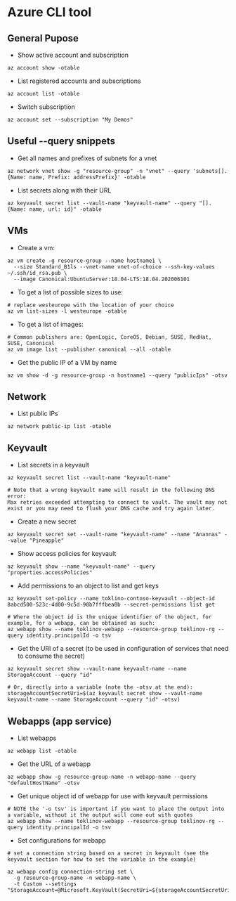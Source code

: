 # Azure CLI tool

## General Pupose

* Show active account and subscription

```
az account show -otable
```

* List registered accounts and subscriptions

```
az account list -otable
```

* Switch subscription

```
az account set --subscription "My Demos"
```

## Useful --query snippets

* Get all names and prefixes of subnets for a vnet

```
az network vnet show -g "resource-group" -n "vnet" --query 'subnets[].{Name: name, Prefix: addressPrefix}' -otable
```

* List secrets along with their URL

```
az keyvault secret list --vault-name "keyvault-name" --query "[].{Name: name, url: id}" -otable
```

## VMs

* Create a vm:

```
az vm create -g resource-group --name hostname1 \
  --size Standard_B1ls --vnet-name vnet-of-choice --ssh-key-values ~/.ssh/id_rsa.pub \
  --image Canonical:UbuntuServer:18.04-LTS:18.04.202006101
```

* To get a list of possible sizes to use:

```
# replace westeurope with the location of your choice
az vm list-sizes -l westeurope -otable
```

* To get a list of images:

```
# Common publishers are: OpenLogic, CoreOS, Debian, SUSE, RedHat, SUSE, Canonical
az vm image list --publisher canonical --all -otable
```

* Get the public IP of a VM by name

```
az vm show -d -g resource-group -n hostname1 --query "publicIps" -otsv
```

## Network

* List public IPs

```
az network public-ip list -otable
```

## Keyvault

* List secrets in a keyvault

```
az keyvault secret list --vault-name "keyvault-name"

# Note that a wrong keyvault name will result in the following DNS error:
Max retries exceeded attempting to connect to vault. The vault may not exist or you may need to flush your DNS cache and try again later.
```

* Create a new secret

```
az keyvault secret set --vault-name "keyvault-name" --name "Anannas" --value "Pineapple"
```

* Show access policies for keyvault

```
az keyvault show --name "keyvault-name" --query "properties.accessPolicies"
```

* Add permissions to an object to list and get keys

```
az keyvault set-policy --name toklino-contoso-keyvault --object-id 8abcd500-523c-4d00-9c5d-90b7fffbea0b --secret-permissions list get

# Where the object id is the unique identifier of the object, for example, for a webapp, can be obtained as such:
az webapp show --name toklinov-webapp --resource-group toklinov-rg --query identity.principalId -o tsv
```

* Get the URI of a secret (to be used in configuration of services that need to consume the secret)

```
az keyvault secret show --vault-name keyvault-name --name StorageAccount --query "id"

# Or, directly into a variable (note the -otsv at the end):
storageAccountSecretUri=$(az keyvault secret show --vault-name keyvault-name --name StorageAccount --query "id" -otsv)
```

## Webapps (app service)


* List webapps

```
az webapp list -otable
```

* Get the URL of a webapp

```
az webapp show -g resource-group-name -n webapp-name --query "defaultHostName" -otsv
```

* Get unique object id of webapp for use with keyvault permissions

```
# NOTE the '-o tsv' is important if you want to place the output into a variable, without it the output will come out with quotes
az webapp show --name toklinov-webapp --resource-group toklinov-rg --query identity.principalId -o tsv
```

* Set configurations for webapp

```
# set a connection string based on a secret in keyvault (see the keyvault section for how to set the variable in the example)

az webapp config connection-string set \
  -g resource-group-name -n webapp-name \
  -t Custom --settings "StorageAccount=@Microsoft.KeyVault(SecretUri=${storageAccountSecretUri})"
```
